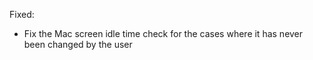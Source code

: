 Fixed:
- Fix the Mac screen idle time check for the cases where it has never been changed by the user